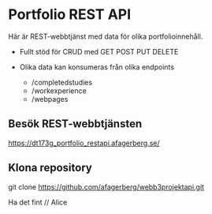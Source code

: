 # Portfolio REST API

Här är REST-webbtjänst med data för olika portfolioinnehåll.

* Fullt stöd för CRUD med GET POST PUT DELETE
* Olika data kan konsumeras från olika endpoints

    - /completedstudies
    - /workexperience
    - /webpages

## Besök REST-webbtjänsten
https://dt173g_portfolio_restapi.afagerberg.se/

## Klona repository
git clone https://github.com/afagerberg/webb3projektapi.git 

Ha det fint
// Alice